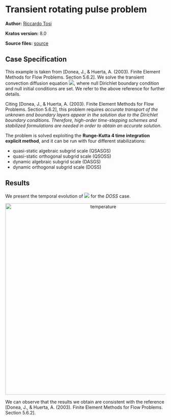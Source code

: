# Transient rotating pulse problem

**Author:** [Riccardo Tosi](https://github.com/riccardotosi)

**Kratos version:** 8.0

**Source files:** [source](source)

## Case Specification

This example is taken from [Donea, J., & Huerta, A. (2003). Finite Element Methods for Flow Problems. Section 5.6.2]. We solve the transient convection diffusion equation
<img src="https://render.githubusercontent.com/render/math?math=\frac{\partial \phi}{\partial t} %2B v \cdot  \nabla \phi %2B \phi \nabla \cdot v - \nabla \cdot k \nabla \phi = f">, where null Dirichlet boundary condition and null initial conditions are set. We refer to the above reference for further details.

Citing [Donea, J., & Huerta, A. (2003). Finite Element Methods for Flow Problems. Section 5.6.2], this problem requires *accurate transport of the unknown and boundary layers appear in the solution due to the Dirichlet boundary conditions. Therefore, high-order time-stepping schemes and stabilized formulations are needed in order to obtain an accurate solution*.

The problem is solved exploiting the **Runge-Kutta 4 time integration explicit method**, and it can be run with four different stabilizations:
* quasi-static algebraic subgrid scale (QSASGS)
* quasi-static orthogonal subgrid scale (QSOSS)
* dynamic algebraic subgrid scale (DASGS)
* dynamic orthogonal subgrid scale (DOSS)

## Results

We present the temporal evolution of <img src="https://render.githubusercontent.com/render/math?math=\phi"> for the *DOSS* case.
<p align="center">
  <img src="data/transient_rotating_pulse.gif" alt="temperature" style="width: 600px;"/>
</p>

We can observe that the results we obtain are consistent with the reference [Donea, J., & Huerta, A. (2003). Finite Element Methods for Flow Problems. Section 5.6.2].
